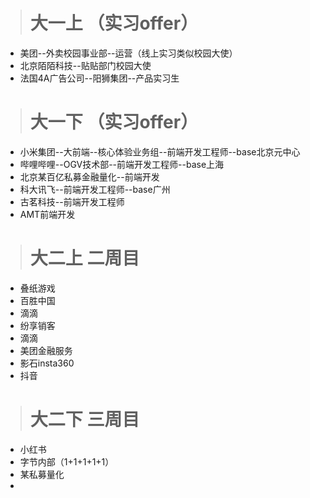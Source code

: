 > # 大一上 （实习offer）
- 美团--外卖校园事业部--运营（线上实习类似校园大使）
- 北京陌陌科技--贴贴部门校园大使
- 法国4A广告公司--阳狮集团--产品实习生
> # 大一下 （实习offer）
- 小米集团--大前端--核心体验业务组--前端开发工程师--base北京元中心
- 哔哩哔哩--OGV技术部--前端开发工程师--base上海
- 北京某百亿私募金融量化--前端开发
- 科大讯飞--前端开发工程师--base广州
- 古茗科技--前端开发工程师
- AMT前端开发
> # 大二上  二周目
- 叠纸游戏
- 百胜中国 
- 滴滴 
- 纷享销客 
- 滴滴 
- 美团金融服务
- 影石insta360 
- 抖音

> # 大二下 三周目
- 小红书
- 字节内部（1+1+1+1+1）
- 某私募量化
- 
